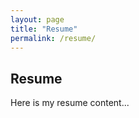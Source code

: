 ```yaml
---
layout: page
title: "Resume"
permalink: /resume/
---
```


## Resume

Here is my resume content...


